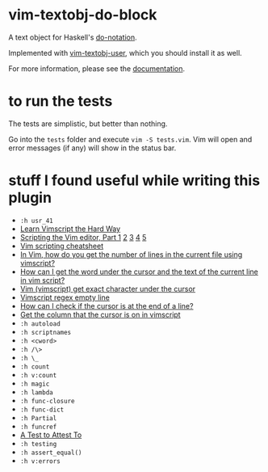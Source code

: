 # vim-textobj-do-block

A text object for Haskell's
[do-notation](https://en.wikibooks.org/wiki/Haskell/do_notation). 

Implemented with [vim-textobj-user](https://github.com/kana/vim-textobj-user),
which you should install it as well.

For more information, please see the [documentation](doc/textobj-do-block.txt).

# to run the tests

The tests are simplistic, but better than nothing.

Go into the `tests` folder and execute `vim -S tests.vim`. Vim will open and
error messages (if any) will show in the status bar.

# stuff I found useful while writing this plugin

- `:h usr_41`   
- [Learn Vimscript the Hard Way](https://learnvimscriptthehardway.stevelosh.com/)
- [Scripting the Vim editor, Part 1](https://developer.ibm.com/articles/l-vim-script-1/) [2](https://developer.ibm.com/technologies/linux/tutorials/l-vim-script-2/) [3](https://developer.ibm.com/tutorials/l-vim-script-3/) [4](https://developer.ibm.com/tutorials/l-vim-script-4/) [5](https://developer.ibm.com/tutorials/l-vim-script-5/)
- [Vim scripting cheatsheet](https://devhints.io/vimscript)
- [In Vim, how do you get the number of lines in the current file using vimscript?](https://stackoverflow.com/questions/13372621/in-vim-how-do-you-get-the-number-of-lines-in-the-current-file-using-vimscript/13372706#13372706)
- [How can I get the word under the cursor and the text of the current line in vim script?](https://stackoverflow.com/questions/1115447/how-can-i-get-the-word-under-the-cursor-and-the-text-of-the-current-line-in-vim)
- [Vim (vimscript) get exact character under the cursor](https://stackoverflow.com/questions/23323747/vim-vimscript-get-exact-character-under-the-cursor)
- [Vimscript regex empty line](https://stackoverflow.com/questions/25438985/vimscript-regex-empty-line)
- [How can I check if the cursor is at the end of a line?](https://superuser.com/questions/723621/how-can-i-check-if-the-cursor-is-at-the-end-of-a-line)
- [Get the column that the cursor is on in vimscript](https://vi.stackexchange.com/questions/18206/get-the-column-that-the-cursor-is-on-in-vimscript)
- `:h autoload`
- `:h scriptnames`
- `:h <cword>`
- `:h /\>`
- `:h \_`
- `:h count`
- `:h v:count`
- `:h magic`
- `:h lambda`
- `:h func-closure`
- `:h func-dict`
- `:h Partial`
- `:h funcref`
- [A Test to Attest To](https://vimways.org/2019/a-test-to-attest-to/)
- `:h testing` 
- `:h assert_equal()` 
- `:h v:errors` 

